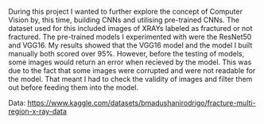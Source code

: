 During this project I wanted to further explore the concept of Computer Vision by, this time, building CNNs and utilising pre-trained CNNs. The dataset used for this included images of XRAYs labeled as fractured or not fractured. The pre-trained models I experimented with were the ResNet50 and VGG16. My results showed that the VGG16 model and the model I built manually both scored over 95%. However, before the testing of models, some images would return an error when recieved by the model. This was due to the fact that some images were corrupted and were not readable for the model. That meant I had to check the validity of images and filter them out before feeding them into the model.

Data: https://www.kaggle.com/datasets/bmadushanirodrigo/fracture-multi-region-x-ray-data
